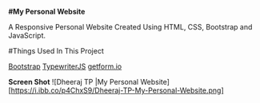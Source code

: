 **#My Personal Website**

A Responsive Personal Website Created Using HTML, CSS, Bootstrap and JavaScript.

#Things Used In This Project

[Bootstrap](https://getbootstrap.com/)
[TypewriterJS](https://safi.me.uk/typewriterjs/)
[getform.io](https://getform.io/)

**Screen Shot**
![Dheeraj TP |My Personal Website][https://i.ibb.co/p4ChxS9/Dheeraj-TP-My-Personal-Website.png]
